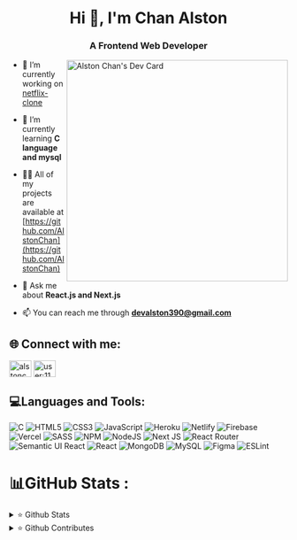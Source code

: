 <h1 align="center">Hi 👋, I'm Chan Alston</h1>
<h3 align="center">A Frontend Web Developer</h3>

<a href="https://app.daily.dev/Alston_Chan"><img align='right' src="https://api.daily.dev/devcards/59cd104a781443409fc1512de71cf7dd.png?r=e8f" width="400" alt="Alston Chan's Dev Card"/></a>

- 🔭 I’m currently working on [netflix-clone](https://github.com/AlstonChan/Netflix-clone)

- 🌱 I’m currently learning **C language and mysql**

- 👨‍💻 All of my projects are available at [https://github.com/AlstonChan](https://github.com/AlstonChan)

- 💬 Ask me about **React.js and Next.js**

- 📫 You can reach me through **devalston390@gmail.com**

<h2 align="left">🌐 Connect with me:</h2>
<p align="left">
<a href="https://codepen.io/alstonchan" target="blank"><img align="center" src="https://raw.githubusercontent.com/rahuldkjain/github-profile-readme-generator/master/src/images/icons/Social/codepen.svg" alt="alstonchan" height="30" width="40" /></a>
<a href="https://stackoverflow.com/users/user:11650433" target="blank"><img align="center" src="https://raw.githubusercontent.com/rahuldkjain/github-profile-readme-generator/master/src/images/icons/Social/stack-overflow.svg" alt="user:11650433" height="30" width="40" /></a>
</p>

<h2 align="left">💻Languages and Tools:</h2>

![C](https://img.shields.io/badge/c-%2300599C.svg?style=for-the-badge&logo=c&logoColor=white) ![HTML5](https://img.shields.io/badge/html5-%23E34F26.svg?style=for-the-badge&logo=html5&logoColor=white) ![CSS3](https://img.shields.io/badge/css3-%231572B6.svg?style=for-the-badge&logo=css3&logoColor=white) ![JavaScript](https://img.shields.io/badge/javascript-%23323330.svg?style=for-the-badge&logo=javascript&logoColor=%23F7DF1E) ![Heroku](https://img.shields.io/badge/heroku-%23430098.svg?style=for-the-badge&logo=heroku&logoColor=white) ![Netlify](https://img.shields.io/badge/netlify-%23000000.svg?style=for-the-badge&logo=netlify&logoColor=#00C7B7) ![Firebase](https://img.shields.io/badge/firebase-%23039BE5.svg?style=for-the-badge&logo=firebase) ![Vercel](https://img.shields.io/badge/vercel-%23000000.svg?style=for-the-badge&logo=vercel&logoColor=white) ![SASS](https://img.shields.io/badge/SASS-hotpink.svg?style=for-the-badge&logo=SASS&logoColor=white) ![NPM](https://img.shields.io/badge/NPM-%23000000.svg?style=for-the-badge&logo=npm&logoColor=white) ![NodeJS](https://img.shields.io/badge/node.js-6DA55F?style=for-the-badge&logo=node.js&logoColor=white) ![Next JS](https://img.shields.io/badge/Next-black?style=for-the-badge&logo=next.js&logoColor=white) ![React Router](https://img.shields.io/badge/React_Router-CA4245?style=for-the-badge&logo=react-router&logoColor=white) ![Semantic UI React](https://img.shields.io/badge/Semantic%20UI%20React-%2335BDB2.svg?style=for-the-badge&logo=SemanticUIReact&logoColor=white) ![React](https://img.shields.io/badge/react-%2320232a.svg?style=for-the-badge&logo=react&logoColor=%2361DAFB) ![MongoDB](https://img.shields.io/badge/MongoDB-%234ea94b.svg?style=for-the-badge&logo=mongodb&logoColor=white) ![MySQL](https://img.shields.io/badge/mysql-%2300f.svg?style=for-the-badge&logo=mysql&logoColor=white) ![Figma](https://img.shields.io/badge/figma-%23F24E1E.svg?style=for-the-badge&logo=figma&logoColor=white) ![ESLint](https://img.shields.io/badge/ESLint-4B3263?style=for-the-badge&logo=eslint&logoColor=white)

# 📊GitHub Stats :

<p ><details>
<summary>⭐️ Github Stats</summary>
<img src="https://github-readme-stats.vercel.app/api?username=AlstonChan&theme=radical&hide_border=false&include_all_commits=true&count_private=true"/>
<img src='https://github-readme-stats.vercel.app/api/top-langs/?username=AlstonChan&theme=radical&hide_border=false&include_all_commits=true&count_private=true&layout=compact'>

</details>
<details>
<summary>⭐️ Github Contributes</summary>
<img src="https://github-readme-streak-stats.herokuapp.com/?user=AlstonChan&theme=radical&hide_border=false" />
</details></p>

![]()<br/>

